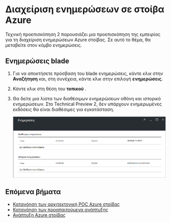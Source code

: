 <properties
    pageTitle="Ενημερώσεις σε στοίβα Azure | Microsoft Azure"
    description="Μάθετε σχετικά με τις ενημερώσεις σε στοίβα Azure"
    services="azure-stack"
    documentationCenter=""
    authors="HeathL17"
    manager="byronr"
    editor=""/>

<tags
    ms.service="azure-stack"
    ms.workload="na"
    ms.tgt_pltfrm="na"
    ms.devlang="na"
    ms.topic="article"
    ms.date="09/26/2016"
    ms.author="Helaw"/>

# <a name="updates-management-in-azure-stack"></a>Διαχείριση ενημερώσεων σε στοίβα Azure
Τεχνική προεπισκόπηση 2 παρουσιάζει μια προεπισκόπηση της εμπειρίας για τη διαχείριση ενημερώσεων Azure στοίβας.  Σε αυτό το θέμα, θα μεταβείτε στον κόμβο ενημερώσεις.  

## <a name="updates-blade"></a>Ενημερώσεις blade
1.  Για να αποκτήσετε πρόσβαση του blade ενημερώσεις, κάντε κλικ στην **Αναζήτηση** και, στη συνέχεια, κάντε κλικ στην επιλογή **ενημερώσεις**.

2.  Κάντε κλικ στη θέση του **τοπικού** .

3.  Θα δείτε μια λίστα των διαθέσιμων ενημερώσεων οθόνη και ιστορικό ενημερώσεων.  Στο Technical Preview 2, δεν υπάρχουν ενημερωμένες εκδόσεις θα είναι διαθέσιμες για εγκατάσταση.  

    ![Ενημερώσεις οθόνης που εμφανίζει χωρίς διαθέσιμες ενημερώσεις](./media/azure-stack-updates/image1.png)




## <a name="next-steps"></a>Επόμενα βήματα
- [Κατανόηση των αρχιτεκτονική POC Azure στοίβας](azure-stack-architecture.md)      
- [Κατανόηση των προαπαιτούμενα ανάπτυξης](azure-stack-deploy.md)
- [Ανάπτυξη Azure στοίβας](azure-stack-run-powershell-script.md)
 
    
  

  



